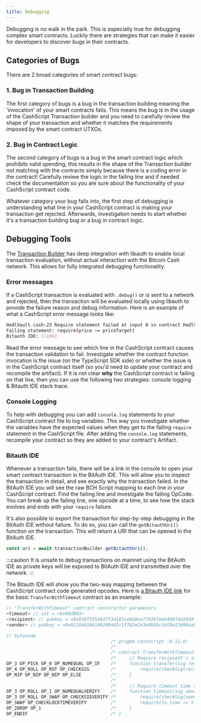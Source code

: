 ```yaml
---
title: Debugging
---
```


Debugging is no walk in the park. This is especially true for debugging complex smart contracts. Luckily there are strategies that can make it easier for developers to discover bugs in their contracts.

## Categories of Bugs

There are 2 broad categories of smart contract bugs:

### 1. Bug in Transaction Building

The first category of bugs is a bug in the transaction building meaning the 'invocation' of your smart contracts fails. This means the bug is in the usage of the CashScript Transaction builder and you need to carefully review the shape of your transaction and whether it matches the requirements imposed by the smart contract UTXOs.

### 2. Bug in Contract Logic

The second category of bugs is a bug in the smart contract logic which prohibits valid spending, this results in the shape of the Transaction builder not matching with the contracts simply because there is a coding error in the contract! Carefully review the logic in the failing line and if needed check the documentation so you are sure about the functionality of your CashScript contract code.

Whatever category your bug falls into, the first step of debugging is understanding what line in your CashScript contract is making your transaction get rejected. Afterwards, investigation needs to start whether it's a transaction building bug or a bug in contract logic.

## Debugging Tools

The [Transaction Builder](/docs/sdk/transaction-builder) has deep integration with libauth to enable local transaction evaluation, without actual interaction with the Bitcoin Cash network. This allows for fully integrated debugging functionality.

### Error messages

If a CashScript transaction is evaluated with `.debug()` or is sent to a network and rejected, then the transaction will be evaluated locally using libauth to provide the failure reason and debug information. Here is an example of what a CashScript error message looks like:

```bash
HodlVault.cash:23 Require statement failed at input 0 in contract HodlVault.cash at line 23.
Failing statement: require(price >= priceTarget)
Bitauth IDE: [link]
```

Read the error message to see which line in the CashScript contract causes the transaction validation to fail. Investigate whether the contract function invocation is the issue (on the TypeScript SDK side) or whether the issue is in the CashScript contract itself (so you'd need to update your contract and recompile the artifact). If it is not clear **why** the CashScript contract is failing on that line, then you can use the following two strategies: console logging & Bitauth IDE stack trace.

### Console Logging

To help with debugging you can add `console.log` statements to your CashScript contract file to log variables. This way you investigate whether the variables have the expected values when they get to the failing `require` statement in the CashScript file. After adding the `console.log` statements, recompile your contract so they are added to your contract's Artifact.

### Bitauth IDE

Whenever a transaction fails, there will be a link in the console to open your smart contract transaction in the BitAuth IDE. This will allow you to inspect the transaction in detail, and see exactly why the transaction failed. In the BitAuth IDE you will see the raw BCH Script mapping to each line in your CashScript contract. Find the failing line and investigate the failing OpCode. You can break up the failing line, one opcode at a time, to see how the stack evolves and ends with your `require` failure.

It's also possible to export the transaction for step-by-step debugging in the BitAuth IDE without failure. To do so, you can call the `getBitauthUri()` function on the transaction. This will return a URI that can be opened in the BitAuth IDE.

```ts
const uri = await transactionBuilder.getBitauthUri();
```

:::caution
It is unsafe to debug transactions on mainnet using the BitAuth IDE as private keys will be exposed to BitAuth IDE and transmitted over the network.
:::

The Bitauth IDE will show you the two-way mapping between the CashScript contract code generated opcodes. Here is [a Bitauth IDE link][BitauthIDE] for the basic `TransferWithTimeout` contract as an example:

```js
// "TransferWithTimeout" contract constructor parameters
<timeout> // int = <0x90d003>
<recipient> // pubkey = <0x038f55548d7f3d183cebb8ee77036feeb408f4a5030fb486717659bb944fe5eb4c>
<sender> // pubkey = <0x0218d4166169298d42c1f763e243e4b5bc3df8e11690aa953b17a6e02902625f90>

// bytecode
                                       /* pragma cashscript ~0.11.0;                                                   */
                                       /*                                                                              */
                                       /* contract TransferWithTimeout(pubkey sender, pubkey recipient, int timeout) { */
                                       /*     // Require recipient's signature to match                                */
OP_3 OP_PICK OP_0 OP_NUMEQUAL OP_IF    /*     function transfer(sig recipientSig) {                                    */
OP_4 OP_ROLL OP_ROT OP_CHECKSIG        /*         require(checkSig(recipientSig, recipient));                          */
OP_NIP OP_NIP OP_NIP OP_ELSE           /*     }                                                                        */
                                       /*                                                                              */
                                       /*     // Require timeout time to be reached and sender's signature to match    */
OP_3 OP_ROLL OP_1 OP_NUMEQUALVERIFY    /*     function timeout(sig senderSig) {                                        */
OP_3 OP_ROLL OP_SWAP OP_CHECKSIGVERIFY /*         require(checkSig(senderSig, sender));                                */
OP_SWAP OP_CHECKLOCKTIMEVERIFY         /*         require(tx.time >= timeout);                                         */
OP_2DROP OP_1                          /*     }                                                                        */
OP_ENDIF                               /* }                                                                            */

```

[BitauthIDE]: https://ide.bitauth.com/import-template/eJzFWAtv2zYQ_isCN2BJ4drUW8raAK3jNkbSJEvcFUMdGBR1stXakidRWYIg--07SrIk23LgDhlGBKEiHu-7x3fUMY_k55TPYMHIEZkJsUyPer3Qh64XCpaJWZfHi558gEiEnIkwjl4LWCznTMDrO9ot9na_pXFEOsSHlCfhUkqhuuFiGScCfCVI4oXCWTorVlEwYgtAiT6-u8nfKR8hgoRJ6RPwsuk0jKbKqATCDWm2LJSRo6_kff90olHNnFCT3HbIHSRpjkg7RJopQkjJ0SMZJSxKA0i-hGI2ChcQZ2ISRstM0MmSJWiBwI1ScN3sfhyJhHGh8ARyhxUWoQ9ZxPM_GlsrP1qQlIMcSvmJHkrzc_2pNL7NqnnMv6NU25JYNzyLclnpNUtC5s0LV1OIfEhuwum2O-N6cUxq65U4qH0akxJmTGqnap0dIh6W8tUZPJCnTrmyG2oTR8zCVOFlWDcBau1f2HwO4oQJJkES4OEyxHy24VSLe0LVynaglf63YVWh2QtppWgHzirkmE8f7rfhymqoMpOLKSJW4B54lpdCCbShqRUPR4N77RXRTjAUXrI0hZ2U3dgGd2yeyVK93YxEWyHgaq_XZF1beY2jNxUF5TkTxUkyScNpxESWQBfdnOBeVJ1O5HMm7uP0WEG9KDOOxhE-bYQxjKqEofL1AOY7w0gob5U36vFYnmZFKNL2-i5q9qm9aFchlDMeZKMiM0stnenas6fGVoRaZDBavDqi4igVScZFnKxHroxs0yt671KfUh2de1PVQy6wzLzv8FDIUN0JTNM0HN8OdF91dA6e5wDYNtWtAMAzqBMYzKQ6DTzDsWzVtkzX81zDCMDEZX5cJW5buaY6vqFalmq5mouPGlcD29JBM3QwPNPjuh84oOIyZcw1dU-1mQVUc6lmaWbg0uMys96DAB77MI6U_UbvlbJM2HTBGh8i5W_aVdUu_XVPHc3xqvcj0C86fgy64koLlQ7K5BTp6qxyVbGjk3On5NKh8vgvvMZcXcOfWZhArfaXVKnqWJ5tCyb4bB-vL68muoK_rob9MzlT-evi86fBb5_fncvn4YcGdFX9ovT8AFFrK_BYkS7tMUpoQyJcX56fF_NITv3TQf_sZvhxw2s5ksLtA-yQ-HcEO2gid2o7Dg-f4V8JfTG8UramwfnNYDvgT_t4tK_Xe4r-vwzPp5pmq--OnCW7PMk8hlnw80au4PpOCjZptsq12qTZ74Pr4Yc_GtA1zcqikiyrvlx7UmwX9M2Xd1dNnpXoz9Gsgu6UVjxLsDXoNbTzy_7ZaPhpUDvcDHgTWtx382Afv63Oiv2P1BJaO7m-vCqCvXP8FwyXdXRxUpwbzwyEfjHYFfSeoi9fXKRoCyHCK0S8b2NYdXgoXjYwg_JV26dFaW3_1pvddxG2tQzveKCU2mUZ_TUDWZOyvS4_00XvW3SHsiftSk2ywUVTVo1AfQtCxS_RaZC1Kwh5ic6INO4ZZNWOke1LAVFlY8mzJEHs97KJPIVwOsNd2vprGWtypNqGhViaa3QIfr7zhC6T8A4zc1b-2bgfEstwLddjhqepaJvuO6pl2hq1uUZdz0HjTUvXLIeCYXsAGmO2a_HA9j3K8YfbJL9V5N9UxotMPpI8yfKy8EhkUx5j3zAsnEGjVm9G9Z5TbMLQFgBuBa5lqrYWcNc3HGrqAQ-Au6aqqtRmjgm6r_nUU33VBWmyjUmjlu5z3fAC2S_jIQQRh4ts4cnkGxgH17LzaBQdPHbg7yuWfCXpPBbk9gkvKnJR5CHUTIqjsHTlx9ZWYlvMVQ1HM1Xug61xmfvA9wPbMTBArmcyZpgOhs-2ASzHYTLjkthww0ScIqMxWdRFpKfmvy00WY1xlnC4fA5-ZXmbSsNxnm4xL_8AUE0PwQ==

